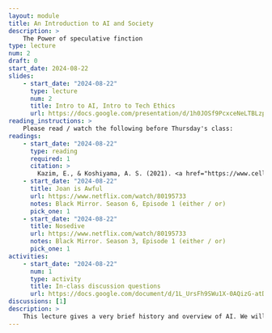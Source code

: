 ```yaml
---
layout: module
title: An Introduction to AI and Society
description: > 
    The Power of speculative finction
type: lecture
num: 2
draft: 0
start_date: 2024-08-22
slides:
    - start_date: "2024-08-22"
      type: lecture
      num: 2
      title: Intro to AI, Intro to Tech Ethics
      url: https://docs.google.com/presentation/d/1h0JOSf9PcxceNeLTBLzp0PsNKb5LRMuc/edit?usp=sharing&ouid=113376576186080604800&rtpof=true&sd=true
reading_instructions: >
    Please read / watch the following before Thursday's class:
readings: 
    - start_date: "2024-08-22"
      type: reading
      required: 1
      citation: >
        Kazim, E., & Koshiyama, A. S. (2021). <a href="https://www.cell.com/patterns/pdf/S2666-3899(21)00157-4.pdf" target="_blank">A high-level overview of AI ethics</a>. Patterns, 2(9)
    - start_date: "2024-08-22"
      title: Joan is Awful
      url: https://www.netflix.com/watch/80195733
      notes: Black Mirror. Season 6, Episode 1 (either / or)
      pick_one: 1
    - start_date: "2024-08-22"
      title: Nosedive
      url: https://www.netflix.com/watch/80195733
      notes: Black Mirror. Season 3, Episode 1 (either / or)
      pick_one: 1
activities:
    - start_date: "2024-08-22"
      num: 1
      type: activity
      title: In-class discussion questions
      url: https://docs.google.com/document/d/1L_UrsFh9SWu1X-0AQizG-atDUDwu3b5Sec-por4wli8/edit?tab=t.0#heading=h.yy8uersk64az
discussions: [1]
description: > 
    This lecture gives a very brief history and overview of AI. We will then analyze the two Black Mirror episodes and identify some of the themes and issues that each episode raises regarding AI and society.
---
```



